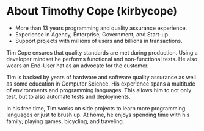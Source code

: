 # About Timothy Cope (kirbycope)
 * More than 13 years programming and quality assurance experience.
 * Experience in Agency, Enterprise, Government, and Start-up.
 * Support projects with millions of users and billions in transactions.

Tim Cope ensures that quality standards are met during production. Using a developer mindset he performs functional and non-functional tests. He also wears an End-User hat as an advocate for the customer.

Tim is backed by years of hardware and software quality assurance as well as some education in Computer Science. His experience spans a multitude of environments and programming languages. This allows him to not only test, but to also automate tests and deployments.

In his free time, Tim works on side projects to learn more programming languages or just to brush up. At home, he enjoys spending time with his family; playing games, bicycling, and traveling.
